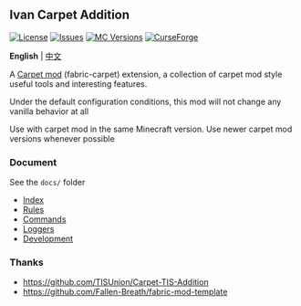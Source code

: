 ## Ivan Carpet Addition

[![License](https://img.shields.io/github/license/Ivan-1F/Ivan-Carpet-Addition.svg)](http://www.gnu.org/licenses/lgpl-3.0.html)
[![Issues](https://img.shields.io/github/issues/Ivan-1F/Ivan-Carpet-Addition.svg)](https://github.com/Ivan-1F/Ivan-Carpet-Addition/issues)
[![MC Versions](http://cf.way2muchnoise.eu/versions/For%20MC_ivan-carpet-addition_all.svg)](https://www.curseforge.com/minecraft/mc-mods/ivan-carpet-addition)
[![CurseForge](http://cf.way2muchnoise.eu/full_ivan-carpet-addition_downloads.svg)](https://www.curseforge.com/minecraft/mc-mods/ivan-carpet-addition)

**English** | [中文](./README_CN.md)

A [Carpet mod](https://github.com/gnembon/fabric-carpet) (fabric-carpet) extension, a collection of carpet mod style useful tools and interesting features.

Under the default configuration conditions, this mod will not change any vanilla behavior at all

Use with carpet mod in the same Minecraft version. Use newer carpet mod versions whenever possible

### Document

See the `docs/` folder

 - [Index](./docs/readme.md)
 - [Rules](./docs/rules.md)
 - [Commands](./docs/commands.md)
 - [Loggers](./docs/loggers.md)
 - [Development](./docs/development.md)

### Thanks

- https://github.com/TISUnion/Carpet-TIS-Addition
- https://github.com/Fallen-Breath/fabric-mod-template

